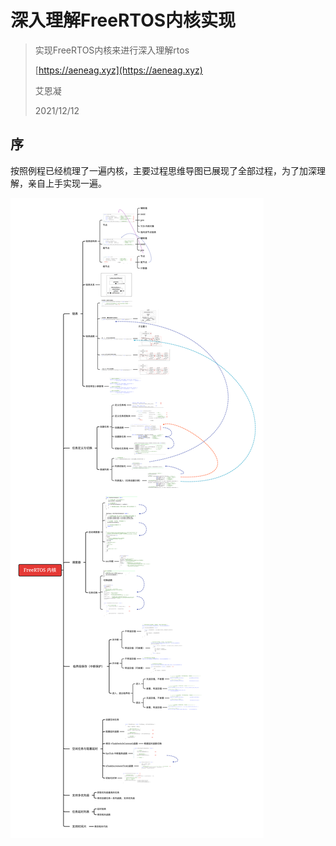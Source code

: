 # 深入理解FreeRTOS内核实现
> 实现FreeRTOS内核来进行深入理解rtos
>
> [https://aeneag.xyz](https://aeneag.xyz)
>
> 艾恩凝
>
> 2021/12/12

## 序

按照例程已经梳理了一遍内核，主要过程思维导图已展现了全部过程，为了加深理解，亲自上手实现一遍。

![FreeRTOS](FreeRTOS.png)
